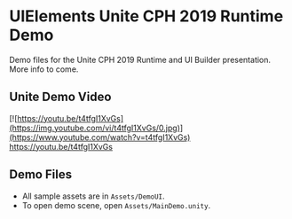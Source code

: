 # UIElements Unite CPH 2019 Runtime Demo

Demo files for the Unite CPH 2019 Runtime and UI Builder presentation. More info to come.

## Unite Demo Video

[![https://youtu.be/t4tfgI1XvGs](https://img.youtube.com/vi/t4tfgI1XvGs/0.jpg)](https://www.youtube.com/watch?v=t4tfgI1XvGs)
https://youtu.be/t4tfgI1XvGs

## Demo Files

* All sample assets are in `Assets/DemoUI`.
* To open demo scene, open `Assets/MainDemo.unity`.